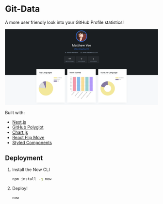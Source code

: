 # Git-Data

A more user friendly look into your GitHub Profile statistics! 

![demo](https://raw.githubusercontent.com/matthewyee92/Git-Data/master/static/og.png)


Built with:

- [Next.js](https://nextjs.org/)
- [GitHub Polyglot](https://github.com/IonicaBizau/node-gh-polyglot)
- [Chart.js](https://www.chartjs.org/)
- [React Flip Move](https://github.com/joshwcomeau/react-flip-move)
- [Styled Components](https://www.styled-components.com/)


## Deployment

1. Install the Now CLI

   ```bash
   npm install -g now
   ```

2. Deploy!

   ```bash
   now
   ```
